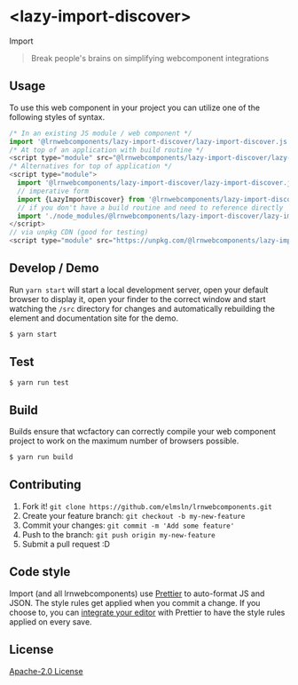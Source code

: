 # &lt;lazy-import-discover&gt;

Import
> Break people&#39;s brains on simplifying webcomponent integrations

## Usage
To use this web component in your project you can utilize one of the following styles of syntax.

```js
/* In an existing JS module / web component */
import '@lrnwebcomponents/lazy-import-discover/lazy-import-discover.js';
/* At top of an application with build routine */
<script type="module" src="@lrnwebcomponents/lazy-import-discover/lazy-import-discover.js"></script>
/* Alternatives for top of application */
<script type="module">
  import '@lrnwebcomponents/lazy-import-discover/lazy-import-discover.js';
  // imperative form
  import {LazyImportDiscover} from '@lrnwebcomponents/lazy-import-discover';
  // if you don't have a build routine and need to reference directly
  import './node_modules/@lrnwebcomponents/lazy-import-discover/lazy-import-discover.js';
</script>
// via unpkg CDN (good for testing)
<script type="module" src="https://unpkg.com/@lrnwebcomponents/lazy-import-discover/lazy-import-discover.js"></script>
```

## Develop / Demo
Run `yarn start` will start a local development server, open your default browser to display it, open your finder to the correct window and start watching the `/src` directory for changes and automatically rebuilding the element and documentation site for the demo.
```bash
$ yarn start
```

## Test

```bash
$ yarn run test
```

## Build
Builds ensure that wcfactory can correctly compile your web component project to
work on the maximum number of browsers possible.
```bash
$ yarn run build
```

## Contributing

1. Fork it! `git clone https://github.com/elmsln/lrnwebcomponents.git`
2. Create your feature branch: `git checkout -b my-new-feature`
3. Commit your changes: `git commit -m 'Add some feature'`
4. Push to the branch: `git push origin my-new-feature`
5. Submit a pull request :D

## Code style

Import (and all lrnwebcomponents) use [Prettier][prettier] to auto-format JS and JSON.  The style rules get applied when you commit a change.  If you choose to, you can [integrate your editor][prettier-ed] with Prettier to have the style rules applied on every save.

[prettier]: https://github.com/prettier/prettier/
[prettier-ed]: https://github.com/prettier/prettier/#editor-integration
[polyserve]: https://github.com/Polymer/polyserve
[web-component-tester]: https://github.com/Polymer/web-component-tester

## License
[Apache-2.0 License](http://opensource.org/licenses/Apache-2.0)